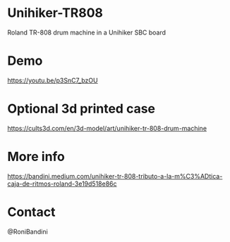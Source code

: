 # Unihiker-TR808
Roland TR-808 drum machine in a Unihiker SBC board

# Demo
https://youtu.be/p3SnC7_bzOU

# Optional 3d printed case
https://cults3d.com/en/3d-model/art/unihiker-tr-808-drum-machine 

# More info
https://bandini.medium.com/unihiker-tr-808-tributo-a-la-m%C3%ADtica-caja-de-ritmos-roland-3e19d518e86c

# Contact
@RoniBandini
